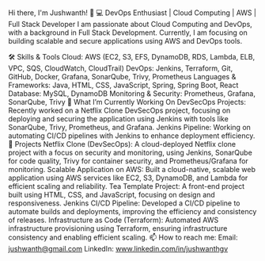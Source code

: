Hi there, I'm Jushwanth! 👋
💻 DevOps Enthusiast | Cloud Computing | AWS | Full Stack Developer
I am passionate about Cloud Computing and DevOps, with a background in Full Stack Development. Currently, I am focusing on building scalable and secure applications using AWS and DevOps tools.

🛠️ Skills & Tools
Cloud: AWS (EC2, S3, EFS, DynamoDB, RDS, Lambda, ELB, VPC, SQS, CloudWatch, CloudTrail)
DevOps: Jenkins, Terraform, Git, GitHub, Docker, Grafana, SonarQube, Trivy, Prometheus
Languages & Frameworks: Java, HTML, CSS, JavaScript, Spring, Spring Boot, React
Database: MySQL, DynamoDB
Monitoring & Security: Prometheus, Grafana, SonarQube, Trivy
🌱 What I’m Currently Working On
DevSecOps Projects: Recently worked on a Netflix Clone DevSecOps project, focusing on deploying and securing the application using Jenkins with tools like SonarQube, Trivy, Prometheus, and Grafana.
Jenkins Pipeline: Working on automating CI/CD pipelines with Jenkins to enhance deployment efficiency.
💼 Projects
Netflix Clone (DevSecOps): A cloud-deployed Netflix clone project with a focus on security and monitoring, using Jenkins, SonarQube for code quality, Trivy for container security, and Prometheus/Grafana for monitoring.
Scalable Application on AWS: Built a cloud-native, scalable web application using AWS services like EC2, S3, DynamoDB, and Lambda for efficient scaling and reliability.
Tea Template Project: A front-end project built using HTML, CSS, and JavaScript, focusing on design and responsiveness.
Jenkins CI/CD Pipeline: Developed a CI/CD pipeline to automate builds and deployments, improving the efficiency and consistency of releases.
Infrastructure as Code (Terraform): Automated AWS infrastructure provisioning using Terraform, ensuring infrastructure consistency and enabling efficient scaling.
📫 How to reach me:
Email: jushwanth@gmail.com
LinkedIn: www.linkedin.com/in/jushwanthgv
